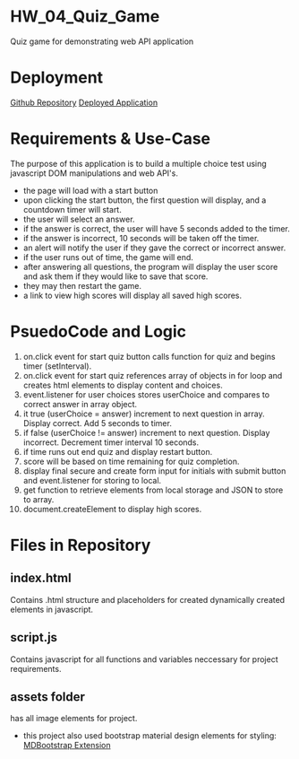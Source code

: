 # HW_04_Quiz_Game

Quiz game for demonstrating web API application

# Deployment

[Github Repository](https://github.com/langjeff/HW_04_Quiz_Game)
[Deployed Application](https://langjeff.github.io/HW_04_Quiz_Game/)

# Requirements & Use-Case

The purpose of this application is to build a multiple choice test using javascript DOM manipulations and web API's.

- the page will load with a start button
- upon clicking the start button, the first question will display, and a countdown timer will start.
- the user will select an answer.
- if the answer is correct, the user will have 5 seconds added to the timer.
- if the answer is incorrect, 10 seconds will be taken off the timer.
- an alert will notify the user if they gave the correct or incorrect answer.
- if the user runs out of time, the game will end.
- after answering all questions, the program will display the user score and ask them if they would like to save that score.
- they may then restart the game.
- a link to view high scores will display all saved high scores.

# PsuedoCode and Logic

1. on.click event for start quiz button calls function for quiz and begins timer (setInterval).
2. on.click event for start quiz references array of objects in for loop and creates html elements to display content and choices.
3. event.listener for user choices stores userChoice and compares to correct answer in array object.
4. it true (userChoice = answer) increment to next question in array. Display correct. Add 5 seconds to timer.
5. if false (userChoice != answer) increment to next question. Display incorrect. Decrement timer interval 10 seconds.
6. if time runs out end quiz and display restart button.
7. score will be based on time remaining for quiz completion.
8. display final secure and create form input for initials with submit button and event.listener for storing to local.
9. get function to retrieve elements from local storage and JSON to store to array.
10. document.createElement to display high scores.

# Files in Repository

## index.html

Contains .html structure and placeholders for created dynamically created elements in javascript.

## script.js

Contains javascript for all functions and variables neccessary for project requirements.

## assets folder

has all image elements for project.

- this project also used bootstrap material design elements for styling:
  [MDBootstrap Extension](https://mdbootstrap.github.io/bootstrap-material-design/)
